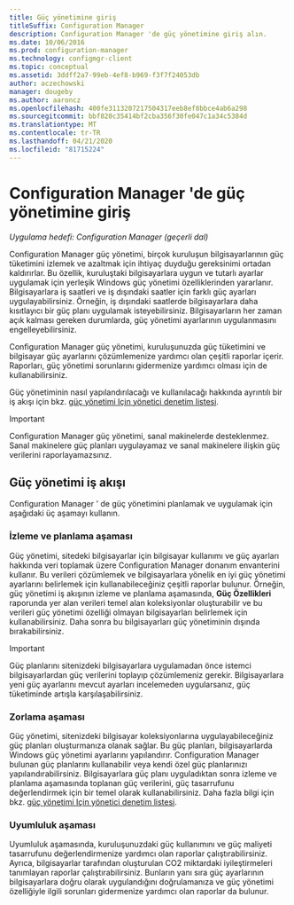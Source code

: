 ```yaml
---
title: Güç yönetimine giriş
titleSuffix: Configuration Manager
description: Configuration Manager 'de güç yönetimine giriş alın.
ms.date: 10/06/2016
ms.prod: configuration-manager
ms.technology: configmgr-client
ms.topic: conceptual
ms.assetid: 3ddff2a7-99eb-4ef8-b969-f3f7f24053db
author: aczechowski
manager: dougeby
ms.author: aaroncz
ms.openlocfilehash: 400fe3113207217504317eeb8ef8bbce4ab6a298
ms.sourcegitcommit: bbf820c35414bf2cba356f30fe047c1a34c5384d
ms.translationtype: MT
ms.contentlocale: tr-TR
ms.lasthandoff: 04/21/2020
ms.locfileid: "81715224"
---
```

# <a name="introduction-to-power-management-in-configuration-manager"></a>Configuration Manager 'de güç yönetimine giriş

*Uygulama hedefi: Configuration Manager (geçerli dal)*

Configuration Manager güç yönetimi, birçok kuruluşun bilgisayarlarının güç tüketimini izlemek ve azaltmak için ihtiyaç duyduğu gereksinimi ortadan kaldırırlar. Bu özellik, kuruluştaki bilgisayarlara uygun ve tutarlı ayarlar uygulamak için yerleşik Windows güç yönetimi özelliklerinden yararlanır. Bilgisayarlara iş saatleri ve iş dışındaki saatler için farklı güç ayarları uygulayabilirsiniz. Örneğin, iş dışındaki saatlerde bilgisayarlara daha kısıtlayıcı bir güç planı uygulamak isteyebilirsiniz. Bilgisayarların her zaman açık kalması gereken durumlarda, güç yönetimi ayarlarının uygulanmasını engelleyebilirsiniz.  

 Configuration Manager güç yönetimi, kuruluşunuzda güç tüketimini ve bilgisayar güç ayarlarını çözümlemenize yardımcı olan çeşitli raporlar içerir. Raporları, güç yönetimi sorunlarını gidermenize yardımcı olması için de kullanabilirsiniz.  

 Güç yönetiminin nasıl yapılandırılacağı ve kullanılacağı hakkında ayrıntılı bir iş akışı için bkz. [güç yönetimi Için yönetici denetim listesi](../../../../core/clients/manage/power/administrator-checklist-for-power-management.md).  

> [!IMPORTANT]  
>  Configuration Manager güç yönetimi, sanal makinelerde desteklenmez. Sanal makinelere güç planları uygulayamaz ve sanal makinelere ilişkin güç verilerini raporlayamazsınız.  

## <a name="the-power-management-workflow"></a>Güç yönetimi iş akışı  
 Configuration Manager ' de güç yönetimini planlamak ve uygulamak için aşağıdaki üç aşamayı kullanın.  

### <a name="monitoring-and-planning-phase"></a>İzleme ve planlama aşaması  
 Güç yönetimi, sitedeki bilgisayarlar için bilgisayar kullanımı ve güç ayarları hakkında veri toplamak üzere Configuration Manager donanım envanterini kullanır. Bu verileri çözümlemek ve bilgisayarlara yönelik en iyi güç yönetimi ayarlarını belirlemek için kullanabileceğiniz çeşitli raporlar bulunur. Örneğin, güç yönetimi iş akışının izleme ve planlama aşamasında, **Güç Özellikleri** raporunda yer alan verileri temel alan koleksiyonlar oluşturabilir ve bu verileri güç yönetimi özelliği olmayan bilgisayarları belirlemek için kullanabilirsiniz. Daha sonra bu bilgisayarları güç yönetiminin dışında bırakabilirsiniz.  

> [!IMPORTANT]  
>  Güç planlarını sitenizdeki bilgisayarlara uygulamadan önce istemci bilgisayarlardan güç verilerini toplayıp çözümlemeniz gerekir. Bilgisayarlara yeni güç ayarlarını mevcut ayarları incelemeden uygularsanız, güç tüketiminde artışla karşılaşabilirsiniz.  

### <a name="enforcement-phase"></a>Zorlama aşaması  
 Güç yönetimi, sitenizdeki bilgisayar koleksiyonlarına uygulayabileceğiniz güç planları oluşturmanıza olanak sağlar. Bu güç planları, bilgisayarlarda Windows güç yönetimi ayarlarını yapılandırır. Configuration Manager bulunan güç planlarını kullanabilir veya kendi özel güç planlarınızı yapılandırabilirsiniz. Bilgisayarlara güç planı uyguladıktan sonra izleme ve planlama aşamasında toplanan güç verilerini, güç tasarrufunu değerlendirmek için bir temel olarak kullanabilirsiniz. Daha fazla bilgi için bkz. [güç yönetimi Için yönetici denetim listesi](../../../../core/clients/manage/power/administrator-checklist-for-power-management.md).  

### <a name="compliance-phase"></a>Uyumluluk aşaması  
 Uyumluluk aşamasında, kuruluşunuzdaki güç kullanımını ve güç maliyeti tasarrufunu değerlendirmenize yardımcı olan raporlar çalıştırabilirsiniz. Ayrıca, bilgisayarlar tarafından oluşturulan CO2 miktardaki iyileştirmeleri tanımlayan raporlar çalıştırabilirsiniz. Bunların yanı sıra güç ayarlarının bilgisayarlara doğru olarak uygulandığını doğrulamanıza ve güç yönetimi özelliğiyle ilgili sorunları gidermenize yardımcı olan raporlar da bulunur.  
